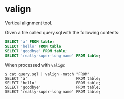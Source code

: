 # valign

Vertical alignment tool.

Given a file called query.sql with the following contents:

```sql
SELECT 'a' FROM table;
SELECT 'hello' FROM table;
SELECT 'goodbye' FROM table;
SELECT 'really-super-long-name' FROM table;
```

When processed with `valign`:

```
$ cat query.sql | valign -match "FROM"
SELECT 'a'                      FROM table;
SELECT 'hello'                  FROM table;
SELECT 'goodbye'                FROM table;
SELECT 'really-super-long-name' FROM table;
```
